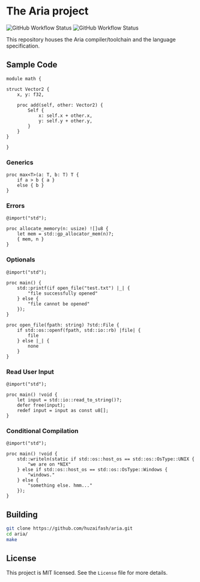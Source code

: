 # The Aria project

![GitHub Workflow Status](https://github.com/huzaifash/aria/actions/workflows/build.yml/badge.svg)
![GitHub Workflow Status](https://github.com/huzaifash/aria/actions/workflows/codeql-analysis.yml/badge.svg)

This repository houses the Aria compiler/toolchain and the language specification. 

## Sample Code 

```
module math {

struct Vector2 {
	x, y: f32,

	proc add(self, other: Vector2) {
		Self {
			x: self.x + other.x,
			y: self.y + other.y,
		}
	}
}

}
```

### Generics

```
proc max<T>(a: T, b: T) T {
	if a > b { a }
	else { b }
}
```

### Errors

```
@import("std");

proc allocate_memory(n: usize) ![]u8 {
	let mem = std::gp_allocator_mem(n)?;
	{ mem, n }
}
```

### Optionals

```
@import("std");

proc main() {
	std::printf(if open_file("test.txt") |_| {
		"file successfully opened"
	} else {
		"file cannot be opened"
	});
}

proc open_file(fpath: string) ?std::File {
	if std::os::openf(fpath, std::io::rb) |file| {
		file
	} else |_| {
		none
	}
}
```

### Read User Input

```
@import("std");

proc main() !void {
	let input = std::io::read_to_string()?;
	defer free(input);
	redef input = input as const u8[];
}
```

### Conditional Compilation

```
@import("std");

proc main() !void {
	std::writeln(static if std::os::host_os == std::os::OsType::UNIX {
		"we are on *NIX"
	} else if std::os::host_os == std::os::OsType::Windows {
		"windows."
	} else {
		"something else. hmm..."
	});
}
```

## Building

```sh
git clone https://github.com/huzaifash/aria.git
cd aria/
make
```

## License

This project is MIT licensed. See the `License` file 
for more details.


